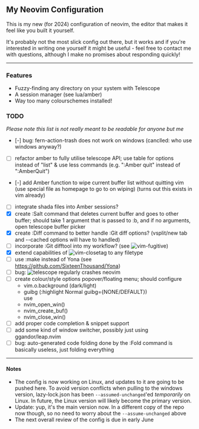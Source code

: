 ## My Neovim Configuration

This is my new (for 2024) configuration of neovim, the editor that makes it 
feel like you built it yourself.

It's probably not the most slick config out there, but it works and if you're
interested in writing one yourself it might be useful - feel free to contact
me with questions, although I make no promises about responding quickly!

---

### Features
- Fuzzy-finding any directory on your system with Telescope
- A session manager (see lua/amber)
- Way too many colourschemes installed!

### TODO
*Please note this list is not really meant to be readable for anyone but me*
- [-] bug: fern-action-trash does not work on windows (canclled: who use 
  windows anyway?)
- [ ] refactor amber to fully utilise telescope API; use table for options 
  instead of "list" & use less commands (e.g. ":Amber quit" instead of 
  ":AmberQuit")
- [-] add Amber function to wipe current buffer list without quitting vim 
  (use special file as homepage to go to on wiping) (turns out this exists 
  in vim already)
- [ ] integrate shada files into Amber sessions?
- [x] create :Salt command that deletes current buffer and goes to other  
  buffer; should take 1 argument that is passed to :b, and if no arguments, 
  open telescope buffer picker
- [x] create :Diff command to better handle :Git diff options?
    (vsplit/new tab and --cached options will have to handled)
- [ ] incorporate :Git difftool into my workflow? (see 
  ![vim-fugitive](https://github.com/tpope/vim-fugitive))
- [x] extend capabilities of 
  ![vim-closetag](https://github.com/alvan/vim-closetag) to any filetype
- [ ] use :make instead of Yona (see 
  <https://github.com/SixteenThousand/Yona>)
- [ ] bug: ![telescope](https://github.com/nvim-telescope/telescope.nvim) 
  regularly crashes neovim
- [ ] create colour/style options popover/floating menu; should configure
    - vim.o.background (dark/light)
    - guibg (:highlight Normal guibg={NONE/DEFAULT})\
    use
    - nvim_open_win()
    - nvim_create_buf()
    - nvim_close_win()
- [ ] add proper code completion & snippet support
- [ ] add some kind of window switcher, possibly just using 
  ggandor/leap.nvim
- [ ] bug: auto-generated code folding done by the :Fold command is 
  basically useless, just folding everything

---

#### Notes
- The config is now working on Linux, and updates to it are going to be 
  pushed here. To avoid version conflicts when pulling to the windows 
  version, lazy-lock.json has been `--assumed-unchanged`'ed *temporarily* on 
  Linux.
  In future, the Linux version will likely become the primary version.
- Update: yup, it's the main version now. In a different copy of the repo 
  now though, so no need to worry about the `--assume-unchanged` above
- The next overall review of the config is due in early June
